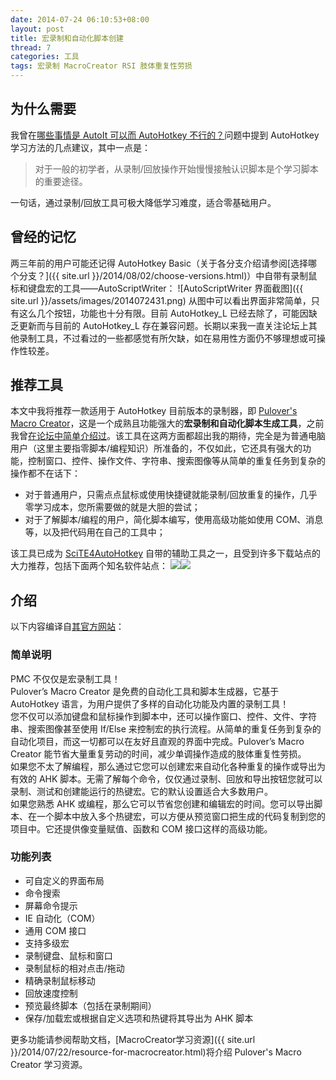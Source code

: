 ```yaml
---
date: 2014-07-24 06:10:53+08:00
layout: post
title: 宏录制和自动化脚本创建
thread: 7
categories: 工具
tags: 宏录制 MacroCreator RSI 肢体重复性劳损
---
```

## 为什么需要
我曾在[哪些事情是 AutoIt 可以而 AutoHotkey 不行的？](http://www.zhihu.com/question/20224354/answer/20773391)问题中提到 AutoHotkey 学习方法的几点建议，其中一点是：

> 对于一般的初学者，从录制/回放操作开始慢慢接触认识脚本是个学习脚本的重要途径。  

一句话，通过录制/回放工具可极大降低学习难度，适合零基础用户。

## 曾经的记忆

两三年前的用户可能还记得 AutoHotkey Basic（关于各分支介绍请参阅[选择哪个分支？]({{ site.url }}/2014/08/02/choose-versions.html)）中自带有录制鼠标和键盘宏的工具——AutoScriptWriter：
![AutoScriptWriter 界面截图]({{ site.url }}/assets/images/2014072431.png)
从图中可以看出界面非常简单，只有这么几个按钮，功能也十分有限。目前 AutoHotkey_L 已经去除了，可能因缺乏更新而与目前的 AutoHotkey_L 存在兼容问题。长期以来我一直关注论坛上其他录制工具，不过看过的一些都感觉有所欠缺，如在易用性方面仍不够理想或可操作性较差。

## 推荐工具
本文中我将推荐一款适用于 AutoHotkey 目前版本的录制器，即 [Pulover's Macro Creator](http://www.macrocreator.com/)，这是一个成熟且功能强大的**宏录制和自动化脚本生成工具**，之前我曾[在论坛中简单介绍过](http://ahkscript.org/boards/viewtopic.php?f=28&t=1175)。该工具在这两方面都超出我的期待，完全是为普通电脑用户（这里主要指零脚本/编程知识）所准备的，不仅如此，它还具有强大的功能，控制窗口、控件、操作文件、字符串、搜索图像等从简单的重复任务到复杂的操作都不在话下：

* 对于普通用户，只需点点鼠标或使用快捷键就能录制/回放重复的操作，几乎零学习成本，您所需要做的就是大胆的尝试；
* 对于了解脚本/编程的用户，简化脚本编写，使用高级功能如使用 COM、消息等，以及把代码用在自己的工具中；

该工具已成为 [SciTE4AutoHotkey](http://fincs.ahk4.net/scite4ahk/) 自带的辅助工具之一，且受到许多下载站点的大力推荐，包括下面两个知名软件站点：
[![](http://s1.softpedia-static.com/base_img/softpedia_free_award_f.gif)](http://www.softpedia.com/progClean/Pulover-s-Macro-Creator-Clean-228684.html)[![](http://img.informer.com/awards/software_awards_no_viruses.gif)](http://pulover-s-macro-creator.software.informer.com/)

## 介绍
以下内容编译自[其官方网站](http://www.macrocreator.com/)：
### 简单说明
PMC 不仅仅是宏录制工具！  
Pulover’s Macro Creator 是免费的自动化工具和脚本生成器，它基于 AutoHotkey 语言，为用户提供了多样的自动化功能及内置的录制工具！  
您不仅可以添加键盘和鼠标操作到脚本中，还可以操作窗口、控件、文件、字符串、搜索图像甚至使用 If/Else 来控制宏的执行流程。从简单的重复任务到复杂的自动化项目，而这一切都可以在友好且直观的界面中完成。Pulover’s Macro Creator 能节省大量重复劳动的时间，减少单调操作造成的肢体重复性劳损。  
如果您不太了解编程，那么通过它您可以创建宏来自动化各种重复的操作或导出为有效的 AHK 脚本。无需了解每个命令，仅仅通过录制、回放和导出按钮您就可以录制、测试和创建能运行的热键宏。它的默认设置适合大多数用户。  
如果您熟悉 AHK 或编程，那么它可以节省您创建和编辑宏的时间。您可以导出脚本、在一个脚本中放入多个热键宏，可以方便从预览窗口把生成的代码复制到您的项目中。它还提供像变量赋值、函数和 COM 接口这样的高级功能。

### 功能列表
* 可自定义的界面布局
* 命令搜索
* 屏幕命令提示
* IE 自动化（COM）
* 通用 COM 接口
* 支持多级宏
* 录制键盘、鼠标和窗口
* 录制鼠标的相对点击/拖动
* 精确录制鼠标移动
* 回放速度控制
* 预览最终脚本（包括在录制期间）
* 保存/加载宏或根据自定义选项和热键将其导出为 AHK 脚本

更多功能请参阅帮助文档，[MacroCreator学习资源]({{ site.url }}/2014/07/22/resource-for-macrocreator.html)将介绍 Pulover's Macro Creator 学习资源。
